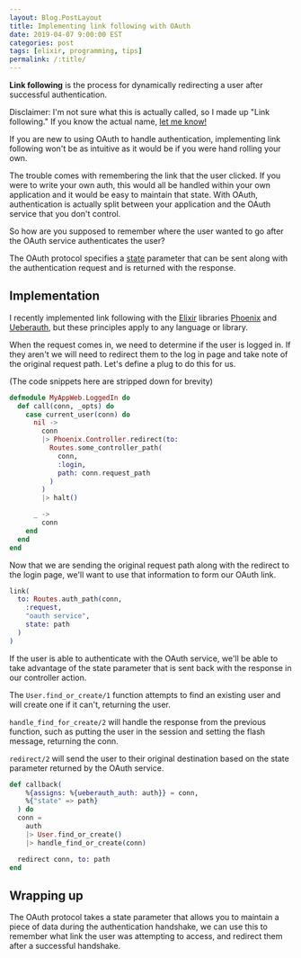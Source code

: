 ```yaml
---
layout: Blog.PostLayout
title: Implementing link following with OAuth
date: 2019-04-07 9:00:00 EST
categories: post
tags: [elixir, programming, tips]
permalink: /:title/
---
```


**Link following** is the process for dynamically redirecting a user after successful authentication.

Disclaimer: I'm not sure what this is actually called, so I made up "Link following." If you know the actual name, [let me know!](https://twitter.com/mitchhanberg)

If you are new to using OAuth to handle authentication, implementing link following won't be as intuitive as it would be if you were hand rolling your own.

The trouble comes with remembering the link that the user clicked. If you were to write your own auth, this would all be handled within your own application and it would be easy to maintain that state. With OAuth, authentication is actually split between your application and the OAuth service that you don't control.

So how are you supposed to remember where the user wanted to go after the OAuth service authenticates the user?

The OAuth protocol specifies a [state](https://auth0.com/docs/protocols/oauth2/oauth-state) parameter that can be sent along with the authentication request and is returned with the response. 

## Implementation

I recently implemented link following with the [Elixir](https://elixir-lang.org/) libraries [Phoenix](https://phoenixframework.org/) and [Ueberauth](https://github.com/ueberauth/ueberauth), but these principles apply to any language or library.

When the request comes in, we need to determine if the user is logged in. If they aren't we will need to redirect them to the log in page and take note of the original request path. Let's define a plug to do this for us.

(The code snippets here are stripped down for brevity)

```elixir
defmodule MyAppWeb.LoggedIn do
  def call(conn, _opts) do
    case current_user(conn) do
      nil ->
        conn
        |> Phoenix.Controller.redirect(to:
          Routes.some_controller_path(
            conn,
            :login,
            path: conn.request_path
          )
        )
        |> halt()

      _ ->
        conn
    end
  end
end
```

Now that we are sending the original request path along with the redirect to the login page, we'll want to use that information to form our OAuth link.

```elixir
link(
  to: Routes.auth_path(conn,
    :request,
    "oauth service",
    state: path
  )
)
```

If the user is able to authenticate with the OAuth service, we'll be able to take advantage of the state parameter that is sent back with the response in our controller action.

The `User.find_or_create/1` function attempts to find an existing user and will create one if it can't, returning the user.

`handle_find_for_create/2` will handle the response from the previous function, such as putting the user in the session and setting the flash message, returning the conn.

`redirect/2` will send the user to their original destination based on the state parameter returned by the OAuth service. 

```elixir
def callback(
    %{assigns: %{ueberauth_auth: auth}} = conn,
    %{"state" => path}
  ) do
  conn =
    auth
    |> User.find_or_create()
    |> handle_find_or_create(conn)

  redirect conn, to: path
end
```

## Wrapping up

The OAuth protocol takes a state parameter that allows you to maintain a piece of data during the authentication handshake, we can use this to remember what link the user was attempting to access, and redirect them after a successful handshake.
